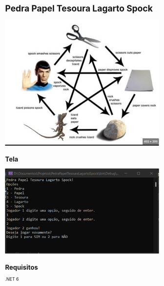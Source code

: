 # Pedra Papel Tesoura Lagarto Spock

![imagem](img\regras.png "Regra do Jogo")

## Tela

![imagem](img\executando.png "Tela do Jogo")

## Requisitos

.NET 6